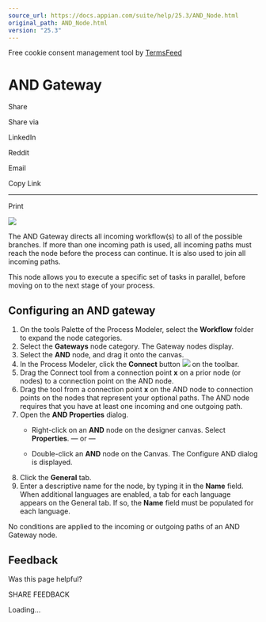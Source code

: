 ```yaml
---
source_url: https://docs.appian.com/suite/help/25.3/AND_Node.html
original_path: AND_Node.html
version: "25.3"
---
```


Free cookie consent management tool by [TermsFeed](https://www.termsfeed.com/)

# AND Gateway

Share

Share via

LinkedIn

Reddit

Email

Copy Link

* * *

Print

![](images/Smart_Service_Icons/And_Gateway.png)

The AND Gateway directs all incoming workflow(s) to all of the possible branches. If more than one incoming path is used, all incoming paths must reach the node before the process can continue. It is also used to join all incoming paths.

This node allows you to execute a specific set of tasks in parallel, before moving on to the next stage of your process.

## Configuring an AND gateway

1.  On the tools Palette of the Process Modeler, select the **Workflow** folder to expand the node categories.
2.  Select the **Gateways** node category. The Gateway nodes display.
3.  Select the **AND** node, and drag it onto the canvas.
4.  In the Process Modeler, click the **Connect** button ![](images/Connect_pm_toolbar.gif ) on the toolbar.
5.  Drag the Connect tool from a connection point **x** on a prior node (or nodes) to a connection point on the AND node.
6.  Drag the tool from a connection point **x** on the AND node to connection points on the nodes that represent your optional paths. The AND node requires that you have at least one incoming and one outgoing path.
7.  Open the **AND Properties** dialog.
    -   Right-click on an **AND** node on the designer canvas. Select **Properties**.
        — or —

    -   Double-click an **AND** node on the Canvas. The Configure AND dialog is displayed.
8.  Click the **General** tab.
9.  Enter a descriptive name for the node, by typing it in the **Name** field. When additional languages are enabled, a tab for each language appears on the General tab. If so, the **Name** field must be populated for each language.

No conditions are applied to the incoming or outgoing paths of an AND Gateway node.

## Feedback

Was this page helpful?

SHARE FEEDBACK

Loading...